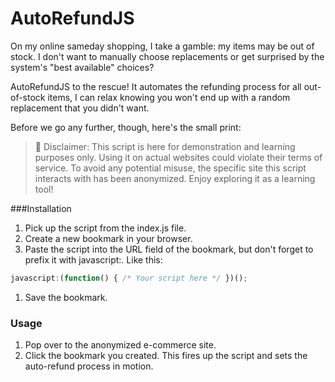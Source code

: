 # AutoRefundJS

On my online sameday shopping, I take a gamble: my items may be out of stock. I don't want to manually choose replacements or get surprised by the system's "best available" choices?

AutoRefundJS to the rescue! It automates the refunding process for all out-of-stock items, I can relax knowing you won't end up with a random replacement that you didn't want.

Before we go any further, though, here's the small print:

> 🚫 Disclaimer: This script is here for demonstration and learning purposes only. Using it on actual websites could violate their terms of service. To avoid any potential misuse, the specific site this script interacts with has been anonymized. Enjoy exploring it as a learning tool!

###Installation
1. Pick up the script from the index.js file.
1. Create a new bookmark in your browser.
1. Paste the script into the URL field of the bookmark, but don't forget to prefix it with javascript:. Like this:
```javascript
javascript:(function() { /* Your script here */ })();
```
1. Save the bookmark.

### Usage
1. Pop over to the anonymized e-commerce site.
1. Click the bookmark you created. This fires up the script and sets the auto-refund process in motion.





